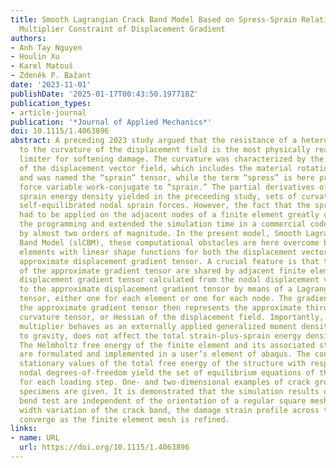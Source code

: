 ```yaml
---
title: Smooth Lagrangian Crack Band Model Based on Spress-Sprain Relation and Lagrange
  Multiplier Constraint of Displacement Gradient
authors:
- Anh Tay Nguyen
- Houlin Xu
- Karel Matouš
- Zdeněk P. Bažant
date: '2023-11-01'
publishDate: '2025-01-17T00:43:50.197718Z'
publication_types:
- article-journal
publication: '*Journal of Applied Mechanics*'
doi: 10.1115/1.4063896
abstract: A preceding 2023 study argued that the resistance of a heterogeneous material
  to the curvature of the displacement field is the most physically realistic localization
  limiter for softening damage. The curvature was characterized by the second gradient
  of the displacement vector field, which includes the material rotation gradient,
  and was named the “sprain” tensor, while the term “spress” is here proposed as the
  force variable work-conjugate to “sprain.” The partial derivatives of the associated
  sprain energy density yielded in the preceeding study, sets of curvature resisting
  self-equilibrated nodal sprain forces. However, the fact that the sprain forces
  had to be applied on the adjacent nodes of a finite element greatly complicated
  the programming and extended the simulation time in a commercial code such as abaqus
  by almost two orders of magnitude. In the present model, Smooth Lagrangian Crack
  Band Model (slCBM), these computational obstacles are here overcome by using finite
  elements with linear shape functions for both the displacement vector and for an
  approximate displacement gradient tensor. A crucial feature is that the nodal values
  of the approximate gradient tensor are shared by adjacent finite elements. The actual
  displacement gradient tensor calculated from the nodal displacement vectors is constrained
  to the approximate displacement gradient tensor by means of a Lagrange multiplier
  tensor, either one for each element or one for each node. The gradient tensor of
  the approximate gradient tensor then represents the approximate third-order displacement
  curvature tensor, or Hessian of the displacement field. Importantly, the Lagrange
  multiplier behaves as an externally applied generalized moment density that, similar
  to gravity, does not affect the total strain-plus-sprain energy density of material.
  The Helmholtz free energy of the finite element and its associated stiffness matrix
  are formulated and implemented in a user’s element of abaqus. The conditions of
  stationary values of the total free energy of the structure with respect to the
  nodal degrees-of-freedom yield the set of equilibrium equations of the structure
  for each loading step. One- and two-dimensional examples of crack growth in fracture
  specimens are given. It is demonstrated that the simulation results of the three-point
  bend test are independent of the orientation of a regular square mesh, capture the
  width variation of the crack band, the damage strain profile across the band, and
  converge as the finite element mesh is refined.
links:
- name: URL
  url: https://doi.org/10.1115/1.4063896
---
```

